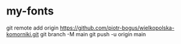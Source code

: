 # my-fonts

git remote add origin https://github.com/piotr-bogus/wielkopolska-komorniki.git
git branch -M main
git push -u origin main